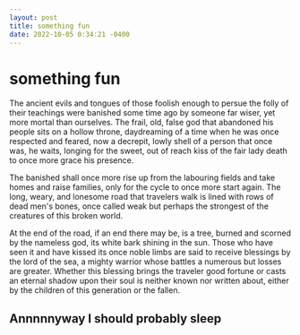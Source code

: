 ```yaml
---
layout: post
title: something fun
date: 2022-10-05 0:34:21 -0400
---
```


# something fun
The ancient evils and tongues of those foolish enough to persue the folly of their teachings were banished some time ago by someone far wiser, yet more mortal than ourselves. The frail, old, false god that abandoned his people sits on a hollow throne, daydreaming of a time when he was once respected and feared, now a decrepit, lowly shell of a person that once was, he waits, longing for the sweet, out of reach kiss of the fair lady death to once more grace his presence.

The banished shall once more rise up from the labouring fields and take homes and raise families, only for the cycle to once more start again. The long, weary, and lonesome road that travelers walk is lined with rows of dead men's bones, once called weak but perhaps the strongest of the creatures of this broken world.

At the end of the road, if an end there may be, is a tree, burned and scorned by the nameless god, its white bark shining in the sun. Those who have seen it and have kissed its once noble limbs are said to receive blessings by the lord of the sea, a mighty warrior whose battles a numerous but losses are greater. Whether this blessing brings the traveler good fortune or casts an eternal shadow upon their soul is neither known nor written about, either by the children of this generation or the fallen.


## Annnnnyway I should probably sleep

<script src="https://utteranc.es/client.js"
        repo="Just-Jojo/Just-Jojo.github.io"
        issue-term="pathname"
        label="Comments"
        theme="github-light"
        crossorigin="anonymous"
        async>
</script>
